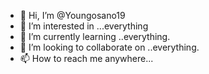 - 👋 Hi, I’m @Youngosano19
- 👀 I’m interested in ...everything
- 🌱 I’m currently learning ..everything.
- 💞️ I’m looking to collaborate on ..everything.
- 📫 How to reach me anywhere...

<!---
Youngosano19/Youngosano19 is a ✨ special ✨ repository because its `README.md` (this file) appears on your GitHub profile.
You can click the Preview link to take a look at your changes.
--->
